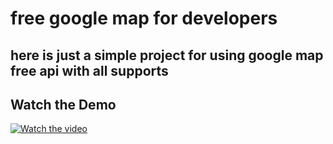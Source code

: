# free google map for developers

## here is just a simple project for using google map free api with all supports


## Watch the Demo

[![Watch the video](https://img.youtube.com/vi/WBLomXwZgQ4/maxresdefault.jpg)](https://www.youtube.com/watch?v=WBLomXwZgQ4)

